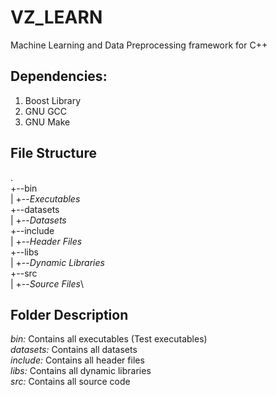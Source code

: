 # VZ_LEARN
Machine Learning and Data Preprocessing framework for C++

## Dependencies:
1. Boost Library
2. GNU GCC
3. GNU Make

## File Structure
.\
+--bin\
| +--_Executables_\
+--datasets\
| +--_Datasets_\
+--include\
| +--_Header Files_\
+--libs\
| +--_Dynamic Libraries_\
+--src\
| +--_Source Files_\

## Folder Description
*bin:* Contains all executables (Test executables)\
*datasets:* Contains all datasets\
*include:* Contains all header files\
*libs:* Contains all dynamic libraries\
*src:* Contains all source code

